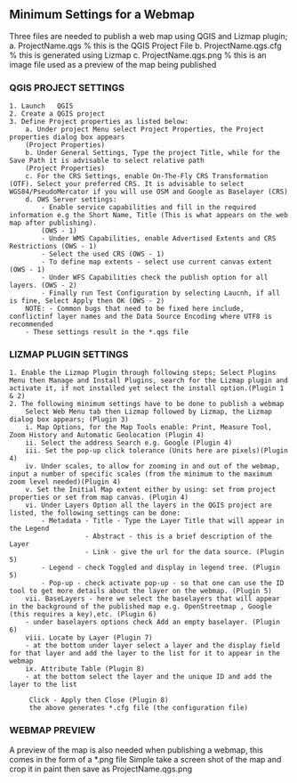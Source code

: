 ## Minimum Settings for a Webmap

Three files are needed to publish a web map using QGIS and Lizmap plugin;
	a. ProjectName.qgs			% this is the QGIS Project File
	b. ProjectName.qgs.cfg		% this is generated using Lizmap 
	c. ProjectName.qgs.png		% this is an image file used as a preview of the map being published

### QGIS PROJECT SETTINGS

	1. Launch 	QGIS
	2. Create a QGIS project
	3. Define Project properties as listed below:
		a. Under project Menu select Project Properties, the Project properties dialog box appears
		(Project Properties)
		b. Under General Settings, Type the project Title, while for the Save Path it is advisable to select relative path
		(Project Properties)
		c. For the CRS Settings, enable On-The-Fly CRS Transformation (OTF). Select your preferred CRS. It is advisable to select WGS84/PseudoMercator if you will use OSM and Google as Baselayer (CRS)
		d. OWS Server settings:
			- Enable service capabilities and fill in the required information e.g the Short Name, Title (This is what appears on the web map after publishing).
			(OWS - 1)
			- Under WMS Capabilities, enable Advertised Extents and CRS Restrictions (OWS - 1)
			- Select the used CRS (OWS - 1)
			- To define map extents - select use current canvas extent (OWS - 1)
			- Under WFS Capabilities check the publish option for all layers. (OWS - 2)
			- Finally run Test Configuration by selecting Laucnh, if all is fine, Select Apply then OK (OWS - 2)
		NOTE: - Common bugs that need to be fixed here include, conflictinf layer names and the Data Source Encoding where UTF8 is recommended
		- These settings result in the *.qgs file 
		
### LIZMAP PLUGIN SETTINGS

	1. Enable the Lizmap Plugin through following steps; Select Plugins Menu then Manage and Install Plugins, search for the Lizmap plugin and activate it, if not installed yet select the install option.(Plugin 1 & 2)
	2. The following minimum settings have to be done to publish a webmap
		Select Web Menu tab then Lizmap followed by Lizmap, the Lizmap dialog box appears; (Plugin 3) 
		i. Map Options, for the Map Tools enable: Print, Measure Tool, Zoom History and Automatic Geolocation (Plugin 4) 
		ii. Select the address Search e.g. Google (Plugin 4) 
		iii. Set the pop-up click tolerance (Units here are pixels)(Plugin 4) 
		iv. Under scales, to allow for zooming in and out of the webmap, input a number of specific scales (from the minimum to the maximum zoom level needed)(Plugin 4) 
		v. Set the Initial Map extent either by using: set from project properties or set from map canvas. (Plugin 4) 
		vi. Under Layers Option all the layers in the QGIS project are listed, the following settings can be done:
			- Metadata - Title - Type the Layer Title that will appear in the Legend
					   - Abstract - this is a brief description of the Layer 
					   - Link - give the url for the data source. (Plugin 5) 
			- Legend - check Toggled and display in legend tree. (Plugin 5) 
			- Pop-up - check activate pop-up - so that one can use the ID tool to get more details about the layer on the webmap. (Plugin 5) 
		vii. BaseLayers - here we select the baselayers that will appear in the background of the published map e.g. OpenStreetmap , Google (this requires a key),etc. (Plugin 6) 
		- under baselayers options check Add an empty baselayer. (Plugin 6) 
		viii. Locate by Layer (Plugin 7) 
		- at the bottom under layer select a layer and the display field for that layer and add the layer to the list for it to appear in the webmap
		ix. Attribute Table (Plugin 8) 
		- at the bottom select the layer and the unique ID and add the layer to the list 
		
		 Click - Apply then Close (Plugin 8) 
		 the above generates *.cfg file (the configuration file)
		 
### WEBMAP PREVIEW

A preview of the map is also needed when publishing a webmap, this comes in the form of a *.png file
Simple take a screen shot of the map and crop it in paint then save as ProjectName.qgs.png



		

